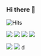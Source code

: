 ### Hi there 👋

<!--
**kryowen/kryowen** is a ✨ _special_ ✨ repository because its `README.md` (this file) appears on your GitHub profile.
Here are some ideas to get you started:

- solved.ac tier profile
[![Solved.ac 프로필](http://mazassumnida.wtf/api/v2/generate_badge?boj=adviate)](https://solved.ac/adviate)
<img align='right' src="http://mazassumnida.wtf/api/v2/generate_badge?boj=adviate">

- github stats card profile
![Anurag's GitHub stats](https://github-readme-stats.vercel.app/api?username=kryowen&&show_icons=true&theme=onedark)
<img align='left' src="https://github-readme-stats.vercel.app/api?username=kryowen&&show_icons=true&theme=onedark" height="165">


- 🔭 I’m currently working on ...
- 🌱 I’m currently learning ...
- 👯 I’m looking to collaborate on ...
- 🤔 I’m looking for help with ...
- 💬 Ask me about ...
- 📫 How to reach me: ...
- 😄 Pronouns: ...
- ⚡ Fun fact: ...
-->


<!--방문자 수-->
![Hits](https://hits.seeyoufarm.com/api/count/incr/badge.svg?url=https%3A%2F%2Fgithub.com%2Fkryowen&count_bg=%23FF7F00&title_bg=%23002643&icon=pinboard.svg&icon_color=%23FFFFFF&title=visitors&edge_flat=false)

<!-- 기술 -->
<img src="https://img.shields.io/badge/Python-3776AB?style=round-square&logo=python&logoColor=white"/></a>
<img src="https://img.shields.io/badge/C-A8B9CC?style=round-square&logo=c&logoColor=white&textColor=white"/></a>
<img src="https://img.shields.io/badge/C++-00599C?style=round-square&logo=cplusplus&logoColor=white"/></a>
<img src="https://img.shields.io/badge/Unity-000000?style=round-square&logo=Unity&logoColor=white"/></a>

<!-- 배우고 있는 중 -->
<img src="https://img.shields.io/badge/Java-007396?style=round-square&logo=Java&logoColor=white"/></a>
<img src="https://img.shields.io/badge/C#-239120?style=round-square&logo=csharp&logoColor=white"/></a>
d
<!-- 연락 -->

